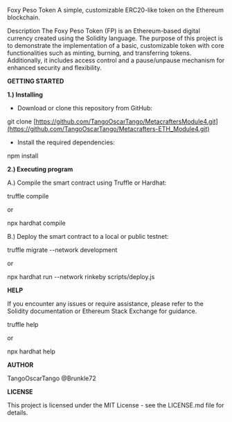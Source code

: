 Foxy Peso Token
A simple, customizable ERC20-like token on the Ethereum blockchain.

Description
The Foxy Peso Token (FP) is an Ethereum-based digital currency created using the Solidity language. 
The purpose of this project is to demonstrate the implementation of a basic, customizable token 
with core functionalities such as minting, burning, and transferring tokens. Additionally, it 
includes access control and a pause/unpause mechanism for enhanced security and flexibility.



**GETTING STARTED**

**1.) Installing**
- Download or clone this repository from GitHub:

git clone [https://github.com/TangoOscarTango/MetacraftersModule4.git](https://github.com/TangoOscarTango/Metacrafters-ETH_Module4.git)

- Install the required dependencies:

npm install


**2.) Executing program**

   A.) Compile the smart contract using Truffle or Hardhat:

truffle compile

or

npx hardhat compile

   B.) Deploy the smart contract to a local or public testnet:
   
truffle migrate --network development

or

npx hardhat run --network rinkeby scripts/deploy.js



**HELP**

If you encounter any issues or require assistance, please refer to the Solidity documentation or Ethereum Stack Exchange for guidance.

truffle help

or

npx hardhat help



**AUTHOR**

TangoOscarTango
@Brunkle72



**LICENSE**

This project is licensed under the MIT License - see the LICENSE.md file for details.
